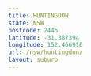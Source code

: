 ```yaml
---
title: HUNTINGDON
state: NSW
postcode: 2446
latitude: -31.387394
longitude: 152.466916
url: /nsw/huntingdon/
layout: suburb
---
```

